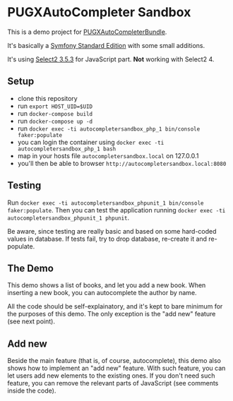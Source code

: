 PUGXAutoCompleter Sandbox
=========================

This is a demo project for [PUGXAutoCompleterBundle](https://github.com/PUGX/PUGXAutoCompleterBundle).

It's basically a [Symfony Standard Edition](https://github.com/symfony/symfony-standard) with some small additions.

It's using [Select2 3.5.3](http://select2.github.io/select2/) for JavaScript part. **Not** working with Select2 4.

Setup
-----

* clone this repository
* run `export HOST_UID=$UID`
* run `docker-compose build`
* run `docker-compose up -d`
* run `docker exec -ti autocompletersandbox_php_1 bin/console faker:populate`
* you can login the container using `docker exec -ti autocompletersandbox_php_1 bash`
* map in your hosts file `autocompletersandbox.local` on 127.0.0.1
* you'll then be able to browser `http://autocompletersandbox.local:8080`

Testing
-------

Run `docker exec -ti autocompletersandbox_phpunit_1 bin/console faker:populate`.
Then you can test the application running `docker exec -ti autocompletersandbox_phpunit_1 phpunit`.

Be aware, since testing are really basic and based on some hard-coded values in database.
If tests fail, try to drop database, re-create it and re-populate.

The Demo
--------

This demo shows a list of books, and let you add a new book. When inserting a new book, you can autocomplete
the author by name.

All the code should be self-explainatory, and it's kept to bare minimum for the purposes of this demo.
The only exception is the "add new" feature (see next point).

Add new
-------

Beside the main feature (that is, of course, autocomplete), this demo also shows how to implement an "add new" feature.
With such feature, you can let users add new elements to the existing ones.
If you don't need such feature, you can remove the relevant parts of JavaScript (see comments inside the code).
